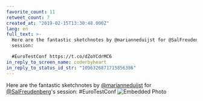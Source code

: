 ```yaml
---
favorite_count: 11
retweet_count: 7
created_at: "2019-02-15T13:30:48.000Z"
lang: en
full_text: >-
  Here are the fantastic sketchnotes by @marianneduijst for @SalFreudenberg's
  session:

  #EuroTestConf https://t.co/dZoYCdrMC6
in_reply_to_screen_name: coderbyheart
in_reply_to_status_id_str: "1096326871715856386"
---
```


Here are the fantastic sketchnotes by
[@marianneduijst](https://twitter.com/marianneduijst) for
[@SalFreudenberg](https://twitter.com/SalFreudenberg)'s session: #EuroTestConf
![Embedded Photo](https://twitter-media-coderbyheart.s3.eu-north-1.amazonaws.com/1096401442175373314-DzczSSqW0AA_xvc.jpg)
